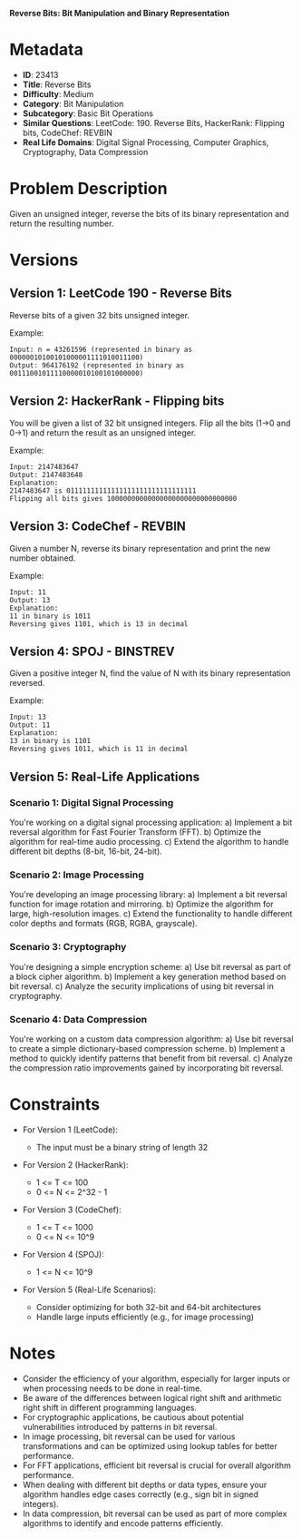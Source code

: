 **Reverse Bits: Bit Manipulation and Binary Representation**

# Metadata

- **ID**: 23413
- **Title**: Reverse Bits
- **Difficulty**: Medium
- **Category**: Bit Manipulation
- **Subcategory**: Basic Bit Operations
- **Similar Questions**: LeetCode: 190. Reverse Bits, HackerRank: Flipping bits, CodeChef: REVBIN
- **Real Life Domains**: Digital Signal Processing, Computer Graphics, Cryptography, Data Compression

# Problem Description

Given an unsigned integer, reverse the bits of its binary representation and return the resulting number.

# Versions

## Version 1: LeetCode 190 - Reverse Bits

Reverse bits of a given 32 bits unsigned integer.

Example:
```
Input: n = 43261596 (represented in binary as 00000010100101000001111010011100)
Output: 964176192 (represented in binary as 00111001011110000010100101000000)
```

## Version 2: HackerRank - Flipping bits

You will be given a list of 32 bit unsigned integers. Flip all the bits (1→0 and 0→1) and return the result as an unsigned integer.

Example:
```
Input: 2147483647
Output: 2147483648
Explanation: 
2147483647 is 01111111111111111111111111111111
Flipping all bits gives 10000000000000000000000000000000
```

## Version 3: CodeChef - REVBIN

Given a number N, reverse its binary representation and print the new number obtained.

Example:
```
Input: 11
Output: 13
Explanation:
11 in binary is 1011
Reversing gives 1101, which is 13 in decimal
```

## Version 4: SPOJ - BINSTREV

Given a positive integer N, find the value of N with its binary representation reversed.

Example:
```
Input: 13
Output: 11
Explanation:
13 in binary is 1101
Reversing gives 1011, which is 11 in decimal
```

## Version 5: Real-Life Applications

### Scenario 1: Digital Signal Processing
You're working on a digital signal processing application:
a) Implement a bit reversal algorithm for Fast Fourier Transform (FFT).
b) Optimize the algorithm for real-time audio processing.
c) Extend the algorithm to handle different bit depths (8-bit, 16-bit, 24-bit).

### Scenario 2: Image Processing
You're developing an image processing library:
a) Implement a bit reversal function for image rotation and mirroring.
b) Optimize the algorithm for large, high-resolution images.
c) Extend the functionality to handle different color depths and formats (RGB, RGBA, grayscale).

### Scenario 3: Cryptography
You're designing a simple encryption scheme:
a) Use bit reversal as part of a block cipher algorithm.
b) Implement a key generation method based on bit reversal.
c) Analyze the security implications of using bit reversal in cryptography.

### Scenario 4: Data Compression
You're working on a custom data compression algorithm:
a) Use bit reversal to create a simple dictionary-based compression scheme.
b) Implement a method to quickly identify patterns that benefit from bit reversal.
c) Analyze the compression ratio improvements gained by incorporating bit reversal.

# Constraints

- For Version 1 (LeetCode):
  - The input must be a binary string of length 32

- For Version 2 (HackerRank):
  - 1 <= T <= 100
  - 0 <= N <= 2^32 - 1

- For Version 3 (CodeChef):
  - 1 <= T <= 1000
  - 0 <= N <= 10^9

- For Version 4 (SPOJ):
  - 1 <= N <= 10^9

- For Version 5 (Real-Life Scenarios):
  - Consider optimizing for both 32-bit and 64-bit architectures
  - Handle large inputs efficiently (e.g., for image processing)

# Notes

- Consider the efficiency of your algorithm, especially for larger inputs or when processing needs to be done in real-time.
- Be aware of the differences between logical right shift and arithmetic right shift in different programming languages.
- For cryptographic applications, be cautious about potential vulnerabilities introduced by patterns in bit reversal.
- In image processing, bit reversal can be used for various transformations and can be optimized using lookup tables for better performance.
- For FFT applications, efficient bit reversal is crucial for overall algorithm performance.
- When dealing with different bit depths or data types, ensure your algorithm handles edge cases correctly (e.g., sign bit in signed integers).
- In data compression, bit reversal can be used as part of more complex algorithms to identify and encode patterns efficiently.